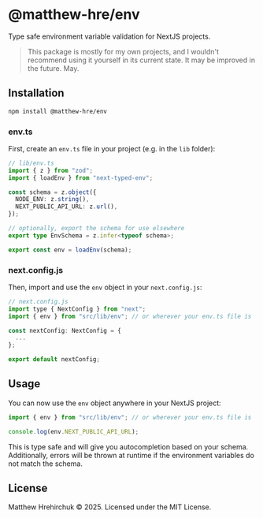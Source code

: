 # @matthew-hre/env

Type safe environment variable validation for NextJS projects.

> This package is mostly for my own projects, and I wouldn't recommend using it yourself in its current state. It may be improved in the future. May.

## Installation

```bash
npm install @matthew-hre/env
```

### env.ts

First, create an `env.ts` file in your project (e.g. in the `lib` folder):

```ts
// lib/env.ts
import { z } from "zod";
import { loadEnv } from "next-typed-env";

const schema = z.object({
  NODE_ENV: z.string(),
  NEXT_PUBLIC_API_URL: z.url(),
});

// optionally, export the schema for use elsewhere
export type EnvSchema = z.infer<typeof schema>;

export const env = loadEnv(schema);
```

### next.config.js

Then, import and use the `env` object in your `next.config.js`:

```js
// next.config.js
import type { NextConfig } from "next";
import { env } from "src/lib/env"; // or wherever your env.ts file is

const nextConfig: NextConfig = {
  ...
};

export default nextConfig;
```

## Usage

You can now use the `env` object anywhere in your NextJS project:

```ts
import { env } from "src/lib/env"; // or wherever your env.ts file is

console.log(env.NEXT_PUBLIC_API_URL);
```

This is type safe and will give you autocompletion based on your schema. Additionally, errors will be thrown at runtime if the environment variables do not match the schema.

## License

Matthew Hrehirchuk © 2025. Licensed under the MIT License.
